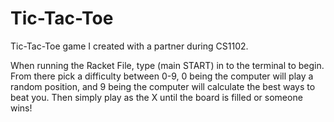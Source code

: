 # Tic-Tac-Toe
Tic-Tac-Toe game I created with a partner during CS1102.

When running the Racket File, type (main START) in to the terminal to begin. From there pick a difficulty between 0-9, 0 being the computer will play a random position, and 9 being the computer will calculate the best ways to beat you. Then simply play as the X until the board is filled or someone wins!
